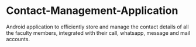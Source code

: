 # Contact-Management-Application
Android application to efficiently store and manage the contact details of all the faculty members, integrated with their call, whatsapp, message and mail accounts.
